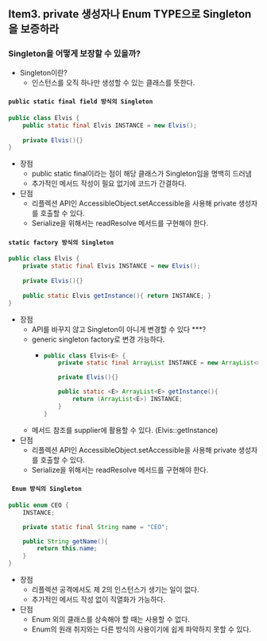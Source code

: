 ## Item3. private 생성자나 Enum TYPE으로 Singleton을 보증하라

### Singleton을 어떻게 보장할 수 있을까?  
- Singleton이란?
  - 인스턴스를 오직 하나만 생성할 수 있는 클래스를 뜻한다.  
  
  
#### `public static final field 방식의 Singleton`
```java 
public class Elvis {
    public static final Elvis INSTANCE = new Elvis();
            
    private Elvis(){}        
}
```
- 장점
  - public static final이라는 점이 해당 클래스가 Singleton임을 명백히 드러냄
  - 추가적인 메서드 작성이 필요 없기에 코드가 간결하다.
- 단점
  - 리플렉션 API인 AccessibleObject.setAccessible을 사용해 private 생성자를 호출할 수 있다.
  - Serialize을 위해서는 readResolve 메서드를 구현해야 한다.
    

#### `static factory 방식의 Singleton`
```java 
public class Elvis {
    private static final Elvis INSTANCE = new Elvis();
            
    private Elvis(){}
    
    public static Elvis getInstance(){ return INSTANCE; }        
}
```
- 장점
  - API를 바꾸지 않고 Singleton이 아니게 변경할 수 있다 ***?
  - generic singleton factory로 변경 가능하다.
    - ```java 
      public class Elvis<E> {
          private static final ArrayList INSTANCE = new ArrayList<>();

          private Elvis(){}

          public static <E> ArrayList<E> getInstance(){
              return (ArrayList<E>) INSTANCE;
          }
      }
      ```
  - 메서드 참조를 supplier에 활용할 수 있다. (Elvis::getInstance)
- 단점
  - 리플렉션 API인 AccessibleObject.setAccessible을 사용해 private 생성자를 호출할 수 있다.
  - Serialize을 위해서는 readResolve 메서드를 구현해야 한다.
     

#### ` Enum 방식의 Singleton`
```java 
public enum CEO {
    INSTANCE;

    private static final String name = "CEO";

    public String getName(){
        return this.name;
    }
}

```
- 장점
  - 리플렉션 공격에서도 제 2의 인스턴스가 생기는 일이 없다.
  - 추가적인 메서드 작성 없이 직열화가 가능하다.
- 단점
  - Enum 외의 클래스를 상속해야 할 때는 사용할 수 없다.
  - Enum의 원래 취지와는 다른 방식의 사용이기에 쉽게 파악하지 못할 수 있다.